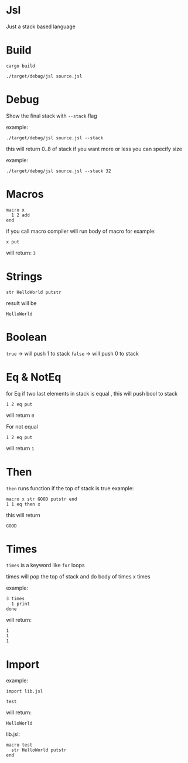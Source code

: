 # Jsl
Just a stack based language

# Build
```cargo build```

```./target/debug/jsl source.jsl```

# Debug
Show the final stack with `--stack` flag

example:

```./target/debug/jsl source.jsl --stack```

this will return 0..8 of stack if you want more or less you can specify size

example:

```./target/debug/jsl source.jsl --stack 32```

# Macros
```
macro x
  1 2 add
end
```
if you call macro compiler will run body of macro
for example:
```
x put
```
will return: `3`

# Strings
```
str HelloWorld putstr
```
result will be
```
HelloWorld
```

# Boolean
`true` -> will push 1 to stack
`false` -> will push 0 to stack

# Eq & NotEq
for Eq if two last elements in stack is equal , this will push bool to stack
```
1 2 eq put
```
will return `0`

For not equal
```
1 2 eq put
```
will return `1`

# Then
`then` runs function if the top of stack is true
example:
```
macro x str GOOD putstr end
1 1 eq then x
```
this will return 
```
GOOD
```
# Times
`times` is a keyword like `for` loops

times will pop the top of stack and do body of times x times

example:

```
3 times
  1 print
done
```

will return:

```
1
1
1
```

# Import
example:

```
import lib.jsl

test
```

will return:

```
HelloWorld
```

lib.jsl:

```
macro test
  str HelloWorld putstr
end
```